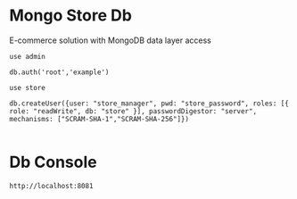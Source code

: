 # Mongo Store Db

E-commerce solution with MongoDB data layer access

```
use admin

db.auth('root','example')

use store

db.createUser({user: "store_manager", pwd: "store_password", roles: [{ role: "readWrite", db: "store" }], passwordDigestor: "server", mechanisms: ["SCRAM-SHA-1","SCRAM-SHA-256"]})


```

# Db Console
```
http://localhost:8081
```
